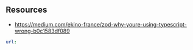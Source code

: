 
## Resources

- https://medium.com/ekino-france/zod-why-youre-using-typescript-wrong-b0c1583df089

```yaml
url: 
```